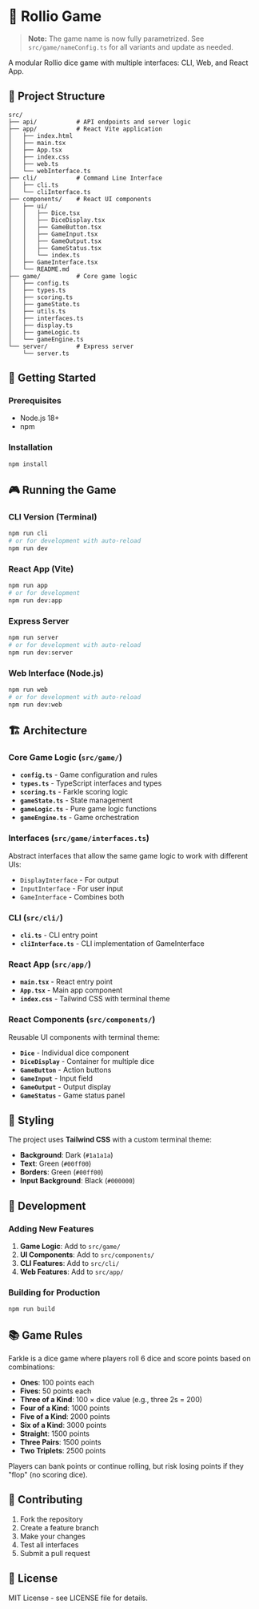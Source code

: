 # 🎲 Rollio Game

> **Note:** The game name is now fully parametrized. See `src/game/nameConfig.ts` for all variants and update as needed.

A modular Rollio dice game with multiple interfaces: CLI, Web, and React App.

## 📁 Project Structure

```
src/
├── api/           # API endpoints and server logic
├── app/           # React Vite application
│   ├── index.html
│   ├── main.tsx
│   ├── App.tsx
│   ├── index.css
│   ├── web.ts
│   └── webInterface.ts
├── cli/           # Command Line Interface
│   ├── cli.ts
│   └── cliInterface.ts
├── components/    # React UI components
│   ├── ui/
│   │   ├── Dice.tsx
│   │   ├── DiceDisplay.tsx
│   │   ├── GameButton.tsx
│   │   ├── GameInput.tsx
│   │   ├── GameOutput.tsx
│   │   ├── GameStatus.tsx
│   │   └── index.ts
│   ├── GameInterface.tsx
│   └── README.md
├── game/          # Core game logic
│   ├── config.ts
│   ├── types.ts
│   ├── scoring.ts
│   ├── gameState.ts
│   ├── utils.ts
│   ├── interfaces.ts
│   ├── display.ts
│   ├── gameLogic.ts
│   └── gameEngine.ts
└── server/        # Express server
    └── server.ts
```

## 🚀 Getting Started

### Prerequisites

- Node.js 18+
- npm

### Installation

```bash
npm install
```

## 🎮 Running the Game

### CLI Version (Terminal)

```bash
npm run cli
# or for development with auto-reload
npm run dev
```

### React App (Vite)

```bash
npm run app
# or for development
npm run dev:app
```

### Express Server

```bash
npm run server
# or for development with auto-reload
npm run dev:server
```

### Web Interface (Node.js)

```bash
npm run web
# or for development with auto-reload
npm run dev:web
```

## 🏗️ Architecture

### Core Game Logic (`src/game/`)

- **`config.ts`** - Game configuration and rules
- **`types.ts`** - TypeScript interfaces and types
- **`scoring.ts`** - Farkle scoring logic
- **`gameState.ts`** - State management
- **`gameLogic.ts`** - Pure game logic functions
- **`gameEngine.ts`** - Game orchestration

### Interfaces (`src/game/interfaces.ts`)

Abstract interfaces that allow the same game logic to work with different UIs:

- `DisplayInterface` - For output
- `InputInterface` - For user input
- `GameInterface` - Combines both

### CLI (`src/cli/`)

- **`cli.ts`** - CLI entry point
- **`cliInterface.ts`** - CLI implementation of GameInterface

### React App (`src/app/`)

- **`main.tsx`** - React entry point
- **`App.tsx`** - Main app component
- **`index.css`** - Tailwind CSS with terminal theme

### React Components (`src/components/`)

Reusable UI components with terminal theme:

- **`Dice`** - Individual dice component
- **`DiceDisplay`** - Container for multiple dice
- **`GameButton`** - Action buttons
- **`GameInput`** - Input field
- **`GameOutput`** - Output display
- **`GameStatus`** - Game status panel

## 🎨 Styling

The project uses **Tailwind CSS** with a custom terminal theme:

- **Background**: Dark (`#1a1a1a`)
- **Text**: Green (`#00ff00`)
- **Borders**: Green (`#00ff00`)
- **Input Background**: Black (`#000000`)

## 🔧 Development

### Adding New Features

1. **Game Logic**: Add to `src/game/`
2. **UI Components**: Add to `src/components/`
3. **CLI Features**: Add to `src/cli/`
4. **Web Features**: Add to `src/app/`

### Building for Production

```bash
npm run build
```

## 📚 Game Rules

Farkle is a dice game where players roll 6 dice and score points based on combinations:

- **Ones**: 100 points each
- **Fives**: 50 points each
- **Three of a Kind**: 100 × dice value (e.g., three 2s = 200)
- **Four of a Kind**: 1000 points
- **Five of a Kind**: 2000 points
- **Six of a Kind**: 3000 points
- **Straight**: 1500 points
- **Three Pairs**: 1500 points
- **Two Triplets**: 2500 points

Players can bank points or continue rolling, but risk losing points if they "flop" (no scoring dice).

## 🤝 Contributing

1. Fork the repository
2. Create a feature branch
3. Make your changes
4. Test all interfaces
5. Submit a pull request

## 📄 License

MIT License - see LICENSE file for details.
